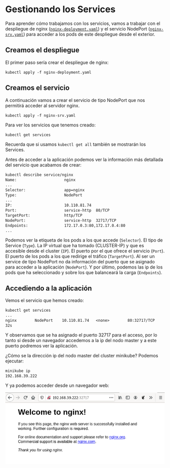 # Gestionando los Services

Para aprender cómo trabajamos con los servicios, vamos a trabajar con el despliegue de nginx ([`nginx-deployment.yaml`](../modulo5/files/nginx-deployment.yaml)) y el servicio NodePort ([`nginx-srv.yaml`](files/nginx-srv.yaml)) para acceder a los pods de este despliegue desde el exterior.

## Creamos el despliegue

El primer paso sería crear el despliegue de nginx:

    kubectl apply -f nginx-deployment.yaml

## Creamos el servicio

A continuación vamos a crear el servicio de tipo NodePort que nos permitirá acceder al servidor nginx.

    kubectl apply -f nginx-srv.yaml

Para ver los servicios que tenemos creado:

    kubectl get services
    
Recuerda que si usamos `kubectl get all` también se mostrarán los Services.

Antes de acceder a la aplicación podemos ver la información más detallada del servicio que acabamos de crear:

    kubectl describe service/nginx
    Name:                     nginx
    ...
    Selector:                 app=nginx
    Type:                     NodePort
    ...
    IP:                       10.110.81.74
    Port:                     service-http  80/TCP
    TargetPort:               http/TCP
    NodePort:                 service-http  32717/TCP
    Endpoints:                172.17.0.3:80,172.17.0.4:80
    ...

Podemos ver la etiqueta de los pods a los que accede (`Selector`). El tipo de Service (`Type`). La IP virtual que ha tomado (CLUSTER-IP) y que es accesible desde el cluster (`IP`). El puerto por el que ofrece el servicio (`Port`). El puerto de los pods a los que redirige el tráfico (`TargetPort`). Al ser un service de tipo NodePort no da información del puerto que se asignado para acceder a la aplicación (`NodePort`). Y por último, podemos las ip de los pods que ha seleccionado y sobre los que balanceará la carga (`Endpoints`).

## Accediendo a la aplicación

Vemos el servicio que hemos creado:

    kubectl get services
    ...
    nginx        NodePort    10.110.81.74   <none>        80:32717/TCP   32s

Y observamos que se ha asignado el puerto 32717 para el acceso, por lo tanto si desde un navegador accedemos a la ip del nodo master y a este puerto podremos ver la aplicación.

¿Cómo se la dirección ip del nodo master del cluster minikube? Podemos ejecutar:

    minikube ip
    192.168.39.222

Y ya podemos acceder desde un navegador web:

![Acceso a nginx](img/nginx.png)
